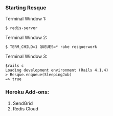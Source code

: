 ### Starting Resque

Terminal Window 1:

```
$ redis-server
```

Terminal Window 2:

```
$ TERM_CHILD=1 QUEUES=* rake resque:work
```

Terminal Window 3:

```
$rails c
Loading development environment (Rails 4.1.4)
> Resque.enqueue(SleepingJob)
=> true
```

### Heroku Add-ons:
 1. SendGrid
 2. Redis Cloud